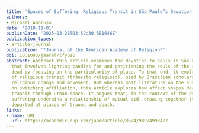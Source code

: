 ```yaml
---
title: 'Spaces of Suffering: Religious Transit in São Paulo’s Devotion to Souls'
authors:
- Michael Amoruso
date: '2018-11-01'
publishDate: '2025-03-28T03:52:30.581646Z'
publication_types:
- article-journal
publication: '*Journal of the American Academy of Religion*'
doi: 10.1093/jaarel/lfy016
abstract: Abstract This article examines the devotion to souls in São Paulo—a practice
  that involves lighting candles for and petitioning the souls of the anonymous, suffering
  dead—by focusing on the particularity of place. To that end, it employs the notion
  of religious transit (trânsito religioso), used by Brazilian scholars to talk about
  religious change and movement. But whereas most literature on the subject has focused
  on switching affiliation, this article explores how affect shapes devotees’ religious
  transit through urban space. It argues that, in the context of the devotion, mutual
  suffering underpins a relationship of mutual aid, drawing together the living and
  departed at places of trauma and death.
links:
- name: URL
  url: https://academic.oup.com/jaar/article/86/4/989/4993427
---
```

